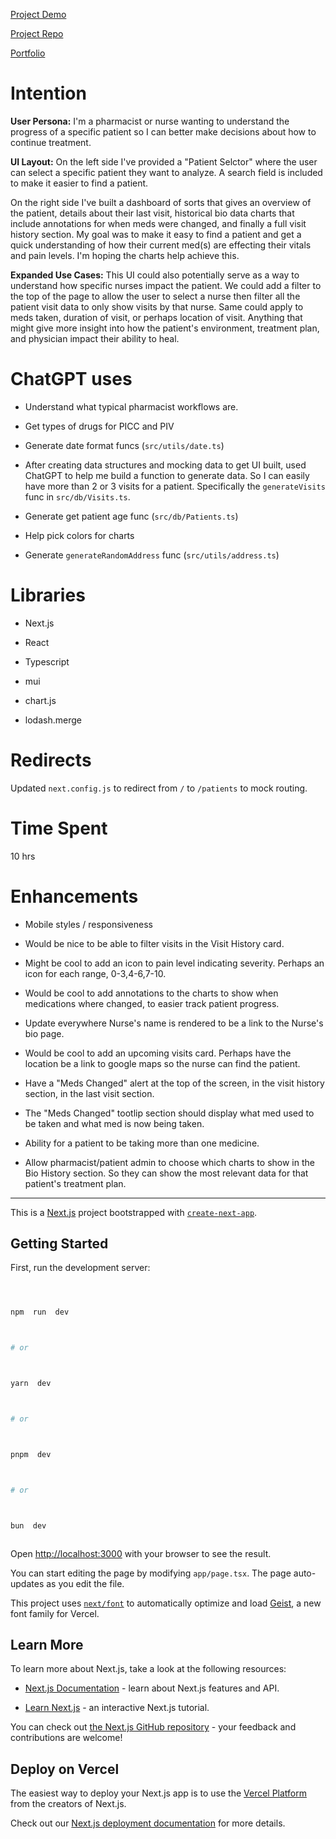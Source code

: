 [Project Demo](https://float-challenge-nvsucam6c-jjrajanis-projects.vercel.app/patients)

[Project Repo](https://github.com/jjrajani/float_challenge)

[Portfolio](https://jjrajani.github.io/#/home)

# Intention

**User Persona:**
I'm a pharmacist or nurse wanting to understand the progress of a specific patient so I can better make decisions about how to continue treatment.

**UI Layout:**
On the left side I've provided a "Patient Selctor" where the user can select a specific patient they want to analyze. A search field is included to make it easier to find a patient.

On the right side I've built a dashboard of sorts that gives an overview of the patient, details about their last visit, historical bio data charts that include annotations for when meds were changed, and finally a full visit history section. My goal was to make it easy to find a patient and get a quick understanding of how their current med(s) are effecting their vitals and pain levels. I'm hoping the charts help achieve this.

**Expanded Use Cases:**
This UI could also potentially serve as a way to understand how specific nurses impact the patient. We could add a filter to the top of the page to allow the user to select a nurse then filter all the patient visit data to only show visits by that nurse. Same could apply to meds taken, duration of visit, or perhaps location of visit. Anything that might give more insight into how the patient's environment, treatment plan, and physician impact their ability to heal.

# ChatGPT uses

- Understand what typical pharmacist workflows are.

- Get types of drugs for PICC and PIV

- Generate date format funcs (`src/utils/date.ts`)

- After creating data structures and mocking data to get UI built, used ChatGPT to help me build a function to generate data. So I can easily have more than 2 or 3 visits for a patient. Specifically the `generateVisits` func in `src/db/Visits.ts`.

- Generate get patient age func (`src/db/Patients.ts`)

- Help pick colors for charts

- Generate `generateRandomAddress` func (`src/utils/address.ts`)

# Libraries

- Next.js

- React

- Typescript

- mui

- chart.js

- lodash.merge

# Redirects

Updated `next.config.js` to redirect from `/` to `/patients` to mock routing.

# Time Spent

10 hrs

# Enhancements

- Mobile styles / responsiveness

- Would be nice to be able to filter visits in the Visit History card.

- Might be cool to add an icon to pain level indicating severity. Perhaps an icon for each range, 0-3,4-6,7-10.

- Would be cool to add annotations to the charts to show when medications where changed, to easier track patient progress.

- Update everywhere Nurse's name is rendered to be a link to the Nurse's bio page.

- Would be cool to add an upcoming visits card. Perhaps have the location be a link to google maps so the nurse can find the patient.

- Have a "Meds Changed" alert at the top of the screen, in the visit history section, in the last visit section.

- The "Meds Changed" tootlip section should display what med used to be taken and what med is now being taken.

- Ability for a patient to be taking more than one medicine.

- Allow pharmacist/patient admin to choose which charts to show in the Bio History section. So they can show the most relevant data for that patient's treatment plan.

---

This is a [Next.js](https://nextjs.org) project bootstrapped with [`create-next-app`](https://nextjs.org/docs/app/api-reference/cli/create-next-app).

## Getting Started

First, run the development server:

```bash



npm  run  dev



# or



yarn  dev



# or



pnpm  dev



# or



bun  dev



```

Open [http://localhost:3000](http://localhost:3000) with your browser to see the result.

You can start editing the page by modifying `app/page.tsx`. The page auto-updates as you edit the file.

This project uses [`next/font`](https://nextjs.org/docs/app/building-your-application/optimizing/fonts) to automatically optimize and load [Geist](https://vercel.com/font), a new font family for Vercel.

## Learn More

To learn more about Next.js, take a look at the following resources:

- [Next.js Documentation](https://nextjs.org/docs) - learn about Next.js features and API.

- [Learn Next.js](https://nextjs.org/learn) - an interactive Next.js tutorial.

You can check out [the Next.js GitHub repository](https://github.com/vercel/next.js) - your feedback and contributions are welcome!

## Deploy on Vercel

The easiest way to deploy your Next.js app is to use the [Vercel Platform](https://vercel.com/new?utm_medium=default-template&filter=next.js&utm_source=create-next-app&utm_campaign=create-next-app-readme) from the creators of Next.js.

Check out our [Next.js deployment documentation](https://nextjs.org/docs/app/building-your-application/deploying) for more details.
